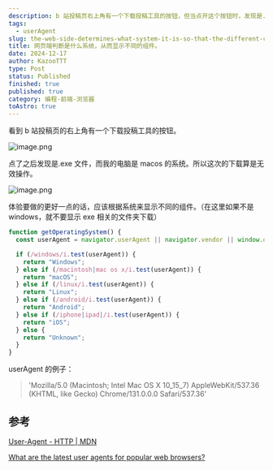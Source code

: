 ```yaml
---
description: b 站投稿页右上角有一个下载投稿工具的按钮，但当点开这个按钮时，发现是.exe文件，目前我的电脑使用的是macos系统。
tags:
  - userAgent
slug: the-web-side-determines-what-system-it-is-so-that-the-different-components-are-displayed
title: 网页端判断是什么系统，从而显示不同的组件。
date: 2024-12-17
author: KazooTTT
type: Post
status: Published
finished: true
published: true
category: 编程-前端-浏览器
toAstro: true
---
```


看到 b 站投稿页的右上角有一个下载投稿工具的按钮。

![image.png](https://pictures.kazoottt.top/2024/12/20241211-20241211213004.png)

点了之后发现是.exe 文件，而我的电脑是 macos 的系统。所以这次的下载算是无效操作。

![image.png](https://pictures.kazoottt.top/2024/12/20241211-20241211211526.png)

体验要做的更好一点的话，应该根据系统来显示不同的组件。（在这里如果不是 windows，就不要显示 exe 相关的文件夹下载）

``` js
function getOperatingSystem() {
  const userAgent = navigator.userAgent || navigator.vendor || window.opera;

  if (/windows/i.test(userAgent)) {
    return "Windows";
  } else if (/macintosh|mac os x/i.test(userAgent)) {
    return "macOS";
  } else if (/linux/i.test(userAgent)) {
    return "Linux";
  } else if (/android/i.test(userAgent)) {
    return "Android";
  } else if (/iphone|ipad|/i.test(userAgent)) {
    return "iOS";
  } else {
    return "Unknown";
  }
}
```

userAgent 的例子：

> 'Mozilla/5.0 (Macintosh; Intel Mac OS X 10_15_7) AppleWebKit/537.36 (KHTML, like Gecko) Chrome/131.0.0.0 Safari/537.36'

## 参考

[User-Agent - HTTP \| MDN](https://developer.mozilla.org/en-US/docs/Web/HTTP/Headers/User-Agent)

[What are the latest user agents for popular web browsers?](https://www.whatismybrowser.com/guides/the-latest-user-agent/)